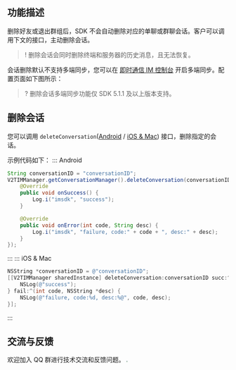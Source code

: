 ## 功能描述
删除好友或退出群组后，SDK 不会自动删除对应的单聊或群聊会话。客户可以调用下文的接口，主动删除会话。
> ! 删除会话会同时删除终端和服务器的历史消息，且无法恢复。

会话删除默认不支持多端同步，您可以在 [即时通信 IM 控制台](https://console.cloud.tencent.com/im-detail/login-message) 开启多端同步。配置页面如下图所示：
<img src="https://qcloudimg.tencent-cloud.cn/raw/baa6f7b7d8220da16334509db8d4af6e.png" alt="" style="zoom:30%;" />

> ? 删除会话多端同步功能仅 SDK 5.1.1 及以上版本支持。

## 删除会话
您可以调用 `deleteConversation`([Android](https://im.sdk.qcloud.com/doc/zh-cn/classcom_1_1tencent_1_1imsdk_1_1v2_1_1V2TIMConversationManager.html#a7a6e38c5a7431646bd4c0c4c66279077) / [iOS & Mac](https://im.sdk.qcloud.com/doc/zh-cn/categoryV2TIMManager_07Conversation_08.html#a142f5289632f29a603937f1d770748c6)) 接口，删除指定的会话。

示例代码如下：
<dx-tabs>
::: Android
```java
String conversationID = "conversationID";
V2TIMManager.getConversationManager().deleteConversation(conversationID,  new V2TIMCallback() {
    @Override
    public void onSuccess() {
        Log.i("imsdk", "success");
    }

    @Override
    public void onError(int code, String desc) {
        Log.i("imsdk", "failure, code:" + code + ", desc:" + desc);
    }
});
```
:::
::: iOS & Mac
```objectivec
NSString *conversationID = @"conversationID";
[[V2TIMManager sharedInstance] deleteConversation:conversationID succ:^{
    NSLog(@"success");
} fail:^(int code, NSString *desc) {
    NSLog(@"failure, code:%d, desc:%@", code, desc);
}];
```
:::
</dx-tabs>


## 交流与反馈
欢迎加入 QQ 群进行技术交流和反馈问题。
<img src="https://sdk-im-1252463788.cos.ap-hongkong.myqcloud.com/tools/resource/officialwebsite/pictures/doc_sdk_qq_group.jpg" style="zoom:20%;"/>
